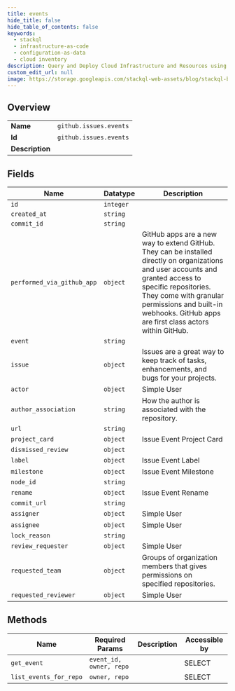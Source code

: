 ```yaml
---
title: events
hide_title: false
hide_table_of_contents: false
keywords:
  - stackql
  - infrastructure-as-code
  - configuration-as-data
  - cloud inventory
description: Query and Deploy Cloud Infrastructure and Resources using SQL
custom_edit_url: null
image: https://storage.googleapis.com/stackql-web-assets/blog/stackql-blog-post-featured-image.png
---
```

  
    

## Overview
<table><tbody>
<tr><td><b>Name</b></td><td><code>github.issues.events</code></td></tr>
<tr><td><b>Id</b></td><td><code>github.issues.events</code></td></tr>
<tr><td><b>Description</b></td><td></td></tr>
</tbody></table>

## Fields
| Name | Datatype | Description |
| ---- | -------- | ----------- |
| `id` | `integer` |  |
| `created_at` | `string` |  |
| `commit_id` | `string` |  |
| `performed_via_github_app` | `object` | GitHub apps are a new way to extend GitHub. They can be installed directly on organizations and user accounts and granted access to specific repositories. They come with granular permissions and built-in webhooks. GitHub apps are first class actors within GitHub. |
| `event` | `string` |  |
| `issue` | `object` | Issues are a great way to keep track of tasks, enhancements, and bugs for your projects. |
| `actor` | `object` | Simple User |
| `author_association` | `string` | How the author is associated with the repository. |
| `url` | `string` |  |
| `project_card` | `object` | Issue Event Project Card |
| `dismissed_review` | `object` |  |
| `label` | `object` | Issue Event Label |
| `milestone` | `object` | Issue Event Milestone |
| `node_id` | `string` |  |
| `rename` | `object` | Issue Event Rename |
| `commit_url` | `string` |  |
| `assigner` | `object` | Simple User |
| `assignee` | `object` | Simple User |
| `lock_reason` | `string` |  |
| `review_requester` | `object` | Simple User |
| `requested_team` | `object` | Groups of organization members that gives permissions on specified repositories. |
| `requested_reviewer` | `object` | Simple User |
## Methods
| Name | Required Params | Description | Accessible by |
| ---- | --------------- | ----------- | ------------- |
| `get_event` | `event_id, owner, repo` |  | SELECT |
| `list_events_for_repo` | `owner, repo` |  | SELECT |
